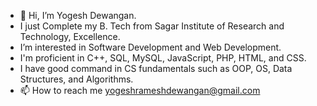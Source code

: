 - 👋 Hi, I’m Yogesh Dewangan.
- I just Complete my B. Tech from Sagar Institute of Research and Technology, Excellence.
- I’m interested in Software Development and Web Development.
- I'm proficient in C++, SQL, MySQL, JavaScript, PHP, HTML, and CSS.
- I have good command in CS fundamentals such as OOP, OS, Data Structures, and Algorithms.
- 📫 How to reach me yogeshrameshdewangan@gmail.com

<!---
yogeshdewangan07/yogesh_dewangan is a ✨ special ✨ repository because its `README.md` (this file) appears on your GitHub profile.
You can click the Preview link to take a look at your changes.
--->

